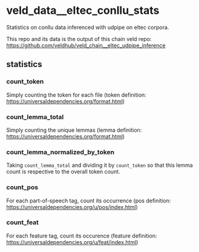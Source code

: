 # veld_data__eltec_conllu_stats

Statistics on conllu data inferenced with udpipe on eltec corpora.

This repo and its data is the output of this chain veld repo: 
https://github.com/veldhub/veld_chain__eltec_udpipe_inference

## statistics

### count_token

Simply counting the token for each file (token definition: https://universaldependencies.org/format.html)

### count_lemma_total

Simply counting the unique lemmas (lemma definition: https://universaldependencies.org/format.html)

### count_lemma_normalized_by_token

Taking `count_lemma_total` and dividing it by `count_token` so that this lemma count is respective to the overall token count.

### count_pos

For each part-of-speech tag, count its occurrence (pos definition: https://universaldependencies.org/u/pos/index.html)

### count_feat

For each feature tag, count its occurence (feature definition: https://universaldependencies.org/u/feat/index.html)

